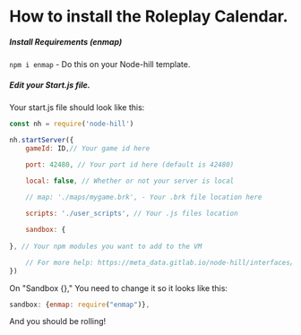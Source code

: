 # How to install the Roleplay Calendar.

##### Install Requirements (enmap)

`npm i enmap` - Do this on your Node-hill template.

##### Edit your Start.js file.

Your start.js file should look like this:

```js
const nh = require('node-hill')

nh.startServer({
    gameId: ID,// Your game id here

    port: 42480, // Your port id here (default is 42480)

    local: false, // Whether or not your server is local

    // map: './maps/mygame.brk', - Your .brk file location here
    
    scripts: './user_scripts', // Your .js files location

    sandbox: {
	     
}, // Your npm modules you want to add to the VM 

    // For more help: https://meta_data.gitlab.io/node-hill/interfaces/gamesettings.html
})
```

On "Sandbox {}," You need to change it so it looks like this:

```js
sandbox: {enmap: require("enmap")},
```


And you should be rolling! 
